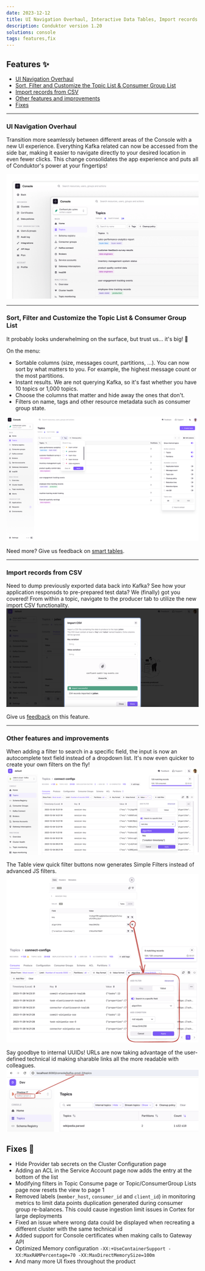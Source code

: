 ```yaml
---
date: 2023-12-12
title: UI Navigation Overhaul, Interactive Data Tables, Import records from CSV
description: Conduktor version 1.20
solutions: console
tags: features,fix
---
```


## Features ✨

- [UI Navigation Overhaul](#ui-navigation-overhaul)
- [Sort, Filter and Customize the Topic List & Consumer Group List](#sort-filter-and-customize-the-topic-list-consumer-group-list)
- [Import records from CSV](#import-records-from-csv)
- [Other features and improvements](#other-features-and-improvements)
- [Fixes](#fixes)

---

### UI Navigation Overhaul

Transition more seamlessly between different areas of the Console with a new UI experience. Everything Kafka related can now be accessed from the side bar, making it easier to navigate directly to your desired location in even fewer clicks. This change consolidates the app experience and puts all of Conduktor's power at your fingertips!

![New navigation](/images/changelog/platform/v20/new-navigation.png)

---

### Sort, Filter and Customize the Topic List & Consumer Group List

It probably looks underwhelming on the surface, but trust us... it's big! 🚀

On the menu:
- Sortable columns (size, messages count, partitions, ...). You can now sort by what matters to you. For example, the highest message count or the most partitions.
- Instant results. We are not querying Kafka, so it's fast whether you have 10 topics or 1,000 topics.
- Choose the columns that matter and hide away the ones that don't.
- Filters on name, tags and other resource metadata such as consumer group state.

![Topic List](/images/changelog/platform/v20/topic-list.png)

Need more? Give us feedback on [smart tables](https://product.conduktor.help/c/86-console-smart-tables).

---

### Import records from CSV

Need to dump previously exported data back into Kafka? See how your application responsds to pre-prepared test data? We (finally) got you covered! From within a topic, navigate to the producer tab to utilize the new import CSV functionality. 
![Import CSV](/images/changelog/platform/v20/import-csv.png)

Give us [feedback](https://product.conduktor.help/c/118-import-records-from-csv) on this feature.

---

### Other features and improvements

When adding a filter to search in a specific field, the input is now an autocomplete text field instead of a dropdown list. It's now even quicker to create your own filters on the fly!  
![Autocomplete](/images/changelog/platform/v20/autocomplete.png)

The Table view quick filter buttons now generates Simple Filters instead of advanced JS filters.  
![Table Filter](/images/changelog/platform/v20/table-filters.png)

Say goodbye to internal UUIDs! URLs are now taking advantage of the user-defined technical id making sharable links all the more readable with colleagues.  
![Technical ID](/images/changelog/platform/v20/technical-id.png)

## Fixes 🔨

- Hide Provider tab secrets on the Cluster Configuration page
- Adding an ACL in the Service Account page now adds the entry at the bottom of the list
- Modifying filters in Topic Consume page or Topic/ConsumerGroup Lists page now resets the view to page 1
- Removed labels (`member_host`, `consumer_id` and `client_id`) in monitoring metrics to limit data points duplication generated during consumer group re-balances. This could cause ingestion limit issues in Cortex for large deployments
- Fixed an issue where wrong data could be displayed when recreating a different cluster with the same technical id
- Added support for Console certificates when making calls to Gateway API
- Optimized Memory configuration `-XX:+UseContainerSupport -XX:MaxRAMPercentage=70 -XX:MaxDirectMemorySize=100m`
- And many more UI fixes throughout the product
